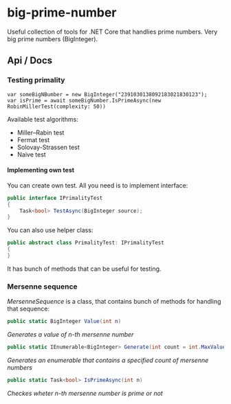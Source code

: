 # big-prime-number
Useful collection of tools for .NET Core that handlies prime numbers. Very big prime numbers (BigInteger).

## Api / Docs

### Testing primality

```x@
var someBigNBumber = new BigInteger("2391030138092183021830123");
var isPrime = await someBigNumber.IsPrimeAsync(new RobinMillerTest(complexity: 50))
```

Available test algorithms:
- Miller–Rabin test
- Fermat test
- Solovay-Strassen test
- Naive test

#### Implementing own test

You can create own test. All you need is to implement interface:

```c#
public interface IPrimalityTest
{
    Task<bool> TestAsync(BigInteger source);
}
```

You can also use helper class:

```c#
public abstract class PrimalityTest: IPrimalityTest
{
}
```

It has bunch of methods that can be useful for testing.


### Mersenne sequence

*MersenneSequence* is a class, that contains bunch of methods for handling that sequence:

```c#
public static BigInteger Value(int n)
``` 
*Generates a value of n-th mersenne number*

```c#
public static IEnumerable<BigInteger> Generate(int count = int.MaxValue)
``` 
*Generates an enumerable that contains a specified count of mersenne numbers*

```c#
public static Task<bool> IsPrimeAsync(int n)
``` 
*Checkes wheter n-th mersenne number is prime or not*
